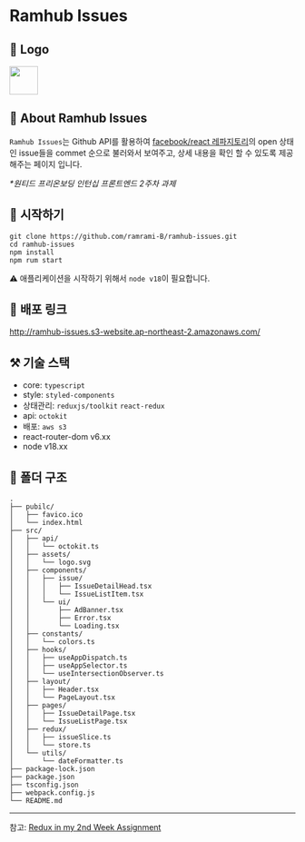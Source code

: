 # Ramhub Issues

## 🐶 Logo

<img src='https://my-web-contents-bucket.s3.ap-northeast-2.amazonaws.com/ram_logo.png' width=50 />

## 🌱 About Ramhub Issues

`Ramhub Issues`는 Github API를 활용하여 [facebook/react 레파지토리](https://github.com/facebook/react/issues)의 open 상태인 issue들을 commet 순으로 불러와서 보여주고, 상세 내용을 확인 할 수 있도록 제공해주는 페이지 입니다.

_\*원티드 프리온보딩 인턴십 프론트엔드 2주차 과제_

## 🛫 시작하기

```
git clone https://github.com/ramrami-B/ramhub-issues.git
cd ramhub-issues
npm install
npm rum start
```

⚠️ 애플리케이션을 시작하기 위해서 `node v18`이 필요합니다.

## 🔗 배포 링크

http://ramhub-issues.s3-website.ap-northeast-2.amazonaws.com/

## ⚒️ 기술 스택

- core: `typescript`
- style: `styled-components`
- 상태관리: `reduxjs/toolkit` `react-redux`
- api: `octokit`
- 배포: `aws s3`
- react-router-dom v6.xx
- node v18.xx

## 🌲 폴더 구조

```
.
├── pubilc/
│   ├── favico.ico
│   └── index.html
├── src/
│   ├── api/
│   │   └── octokit.ts
│   ├── assets/
│   │   └── logo.svg
│   ├── components/
│   │   ├── issue/
│   │   │   ├── IssueDetailHead.tsx
│   │   │   └── IssueListItem.tsx
│   │   └── ui/
│   │       ├── AdBanner.tsx
│   │       ├── Error.tsx
│   │       └── Loading.tsx
│   ├── constants/
│   │   └── colors.ts
│   ├── hooks/
│   │   ├── useAppDispatch.ts
│   │   ├── useAppSelector.ts
│   │   └── useIntersectionObserver.ts
│   ├── layout/
│   │   ├── Header.tsx
│   │   └── PageLayout.tsx
│   ├── pages/
│   │   ├── IssueDetailPage.tsx
│   │   └── IssueListPage.tsx
│   ├── redux/
│   │   ├── issueSlice.ts
│   │   └── store.ts
│   └── utils/
│       └── dateFormatter.ts
├── package-lock.json
├── package.json
├── tsconfig.json
├── webpack.config.js
└── README.md
```

---

참고:
[Redux in my 2nd Week Assignment](https://ramrami-b.notion.site/Redux-in-my-2nd-Week-Assignment-5fdc6ac9f1d141a498aa6dde0ca1c10b?pvs=4)
